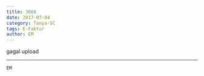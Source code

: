 ```yaml
---
title: 3668
date: 2017-07-04
category: Tanya-SC
tags: E-Faktur
author: EM
---
```


gagal upload

---



`EM`
